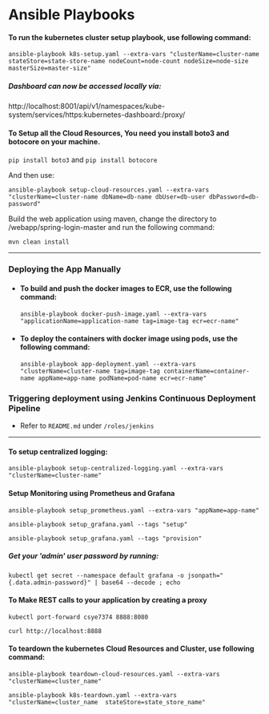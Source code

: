 # Ansible Playbooks


#### To run the kubernetes cluster setup playbook, use following command:

`ansible-playbook k8s-setup.yaml --extra-vars "clusterName=cluster-name stateStore=state-store-name nodeCount=node-count nodeSize=node-size masterSize=master-size"`


##### Dashboard can now be accessed locally via: 
 
http://localhost:8001/api/v1/namespaces/kube-system/services/https:kubernetes-dashboard:/proxy/


#### To Setup all the Cloud Resources, You need you install boto3 and botocore on your machine.

`pip install boto3` and 
`pip install botocore`

 And then use: 

`ansible-playbook setup-cloud-resources.yaml --extra-vars "clusterName=cluster-name dbName=db-name dbUser=db-user dbPassword=db-password"`


 Build the web application using maven, change the directory to /webapp/spring-login-master and run the following command:

`mvn clean install`

---
### Deploying the App Manually

- #### To build and push the docker images to ECR, use the following command:
  
  `ansible-playbook docker-push-image.yaml --extra-vars "applicationName=application-name tag=image-tag ecr=ecr-name"`
  
  
- #### To deploy the containers with docker image using pods, use the following command:
  
  `ansible-playbook app-deployment.yaml --extra-vars "clusterName=cluster-name tag=image-tag containerName=container-name appName=app-name podName=pod-name ecr=ecr-name"`
  
### Triggering deployment using Jenkins Continuous Deployment Pipeline

- Refer to `README.md` under `/roles/jenkins`
---

#### To setup centralized logging:

`ansible-playbook setup-centralized-logging.yaml --extra-vars "clusterName=cluster-name"`


#### Setup Monitoring using Prometheus and Grafana 

`ansible-playbook setup_prometheus.yaml --extra-vars "appName=app-name"`

`ansible-playbook setup_grafana.yaml --tags "setup"`

`ansible-playbook setup_grafana.yaml --tags "provision"`


##### Get your 'admin' user password by running:

`kubectl get secret --namespace default grafana -o jsonpath="{.data.admin-password}" | base64 --decode ; echo`


#### To Make REST calls to your application by creating a proxy

`kubectl port-forward csye7374 8888:8080`

`curl http://localhost:8888`


#### To teardown the kubernetes Cloud Resources and Cluster, use following command:

`ansible-playbook teardown-cloud-resources.yaml --extra-vars "clusterName=cluster_name"`

`ansible-playbook k8s-teardown.yaml --extra-vars "clusterName=cluster_name  stateStore=state_store_name"`